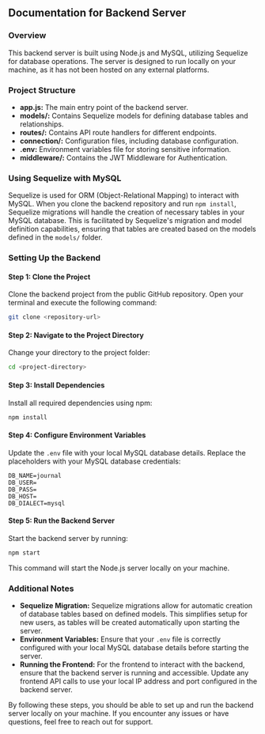 ## Documentation for Backend Server

### Overview

This backend server is built using Node.js and MySQL, utilizing Sequelize for database operations. The server is designed to run locally on your machine, as it has not been hosted on any external platforms.

### Project Structure

- **app.js:** The main entry point of the backend server.
- **models/:** Contains Sequelize models for defining database tables and relationships.
- **routes/:** Contains API route handlers for different endpoints.
- **connection/:** Configuration files, including database configuration.
- **.env:** Environment variables file for storing sensitive information.
- **middleware/:** Contains the JWT Middleware for Authentication.

### Using Sequelize with MySQL

Sequelize is used for ORM (Object-Relational Mapping) to interact with MySQL. When you clone the backend repository and run `npm install`, Sequelize migrations will handle the creation of necessary tables in your MySQL database. This is facilitated by Sequelize's migration and model definition capabilities, ensuring that tables are created based on the models defined in the `models/` folder.

### Setting Up the Backend

#### Step 1: Clone the Project

Clone the backend project from the public GitHub repository. Open your terminal and execute the following command:

```sh
git clone <repository-url>
```

#### Step 2: Navigate to the Project Directory

Change your directory to the project folder:

```sh
cd <project-directory>
```

#### Step 3: Install Dependencies

Install all required dependencies using npm:

```sh
npm install
```

#### Step 4: Configure Environment Variables

Update the `.env` file with your local MySQL database details. Replace the placeholders with your MySQL database credentials:

```dotenv
DB_NAME=journal
DB_USER=
DB_PASS= 
DB_HOST=
DB_DIALECT=mysql
```

#### Step 5: Run the Backend Server

Start the backend server by running:

```sh
npm start
```

This command will start the Node.js server locally on your machine.

### Additional Notes

- **Sequelize Migration:** Sequelize migrations allow for automatic creation of database tables based on defined models. This simplifies setup for new users, as tables will be created automatically upon starting the server.
- **Environment Variables:** Ensure that your `.env` file is correctly configured with your local MySQL database details before starting the server.
- **Running the Frontend:** For the frontend to interact with the backend, ensure that the backend server is running and accessible. Update any frontend API calls to use your local IP address and port configured in the backend server.

By following these steps, you should be able to set up and run the backend server locally on your machine. If you encounter any issues or have questions, feel free to reach out for support.

